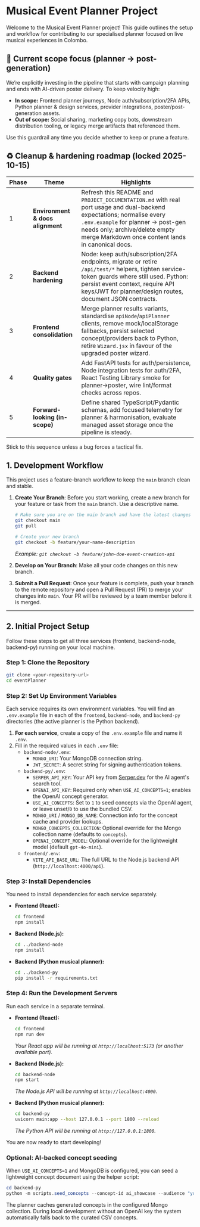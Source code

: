 # Musical Event Planner Project

Welcome to the Musical Event Planner project! This guide outlines the setup and workflow for contributing to our specialised planner focused on live musical experiences in Colombo.

## 📌 Current scope focus (planner → post-generation)

We’re explicitly investing in the pipeline that starts with campaign planning and ends with AI-driven poster delivery. To keep velocity high:

- **In scope:** Frontend planner journeys, Node auth/subscription/2FA APIs, Python planner & design services, provider integrations, poster/post-generation assets.
- **Out of scope:** Social sharing, marketing copy bots, downstream distribution tooling, or legacy merge artifacts that referenced them.

Use this guardrail any time you decide whether to keep or prune a feature.

## ♻️ Cleanup & hardening roadmap (locked 2025-10-15)

| Phase | Theme | Highlights |
| --- | --- | --- |
| 1 | **Environment & docs alignment** | Refresh this README and `PROJECT_DOCUMENTATION.md` with real port usage and dual-backend expectations; normalise every `.env.example` for planner → post-gen needs only; archive/delete empty merge Markdown once content lands in canonical docs. |
| 2 | **Backend hardening** | Node: keep auth/subscription/2FA endpoints, migrate or retire `/api/test/*` helpers, tighten service-token guards where still used. Python: persist event context, require API keys/JWT for planner/design routes, document JSON contracts. |
| 3 | **Frontend consolidation** | Merge planner results variants, standardise `apiNode`/`apiPlanner` clients, remove mock/localStorage fallbacks, persist selected concept/providers back to Python, retire `Wizard.jsx` in favour of the upgraded poster wizard. |
| 4 | **Quality gates** | Add FastAPI tests for auth/persistence, Node integration tests for auth/2FA, React Testing Library smoke for planner→poster, wire lint/format checks across repos. |
| 5 | **Forward-looking (in-scope)** | Define shared TypeScript/Pydantic schemas, add focused telemetry for planner & harmonisation, evaluate managed asset storage once the pipeline is steady. |

Stick to this sequence unless a bug forces a tactical fix.

## 1. Development Workflow

This project uses a feature-branch workflow to keep the `main` branch clean and stable.

1.  **Create Your Branch**: Before you start working, create a new branch for your feature or task from the `main` branch. Use a descriptive name.
    ```bash
    # Make sure you are on the main branch and have the latest changes
    git checkout main
    git pull

    # Create your new branch
    git checkout -b feature/your-name-description
    ```
    *Example: `git checkout -b feature/john-doe-event-creation-api`*

2.  **Develop on Your Branch**: Make all your code changes on this new branch.

3.  **Submit a Pull Request**: Once your feature is complete, push your branch to the remote repository and open a Pull Request (PR) to merge your changes into `main`. Your PR will be reviewed by a team member before it is merged.

---

## 2. Initial Project Setup

Follow these steps to get all three services (frontend, backend-node, backend-py) running on your local machine.

### Step 1: Clone the Repository

```bash
git clone <your-repository-url>
cd eventPlanner
```

### Step 2: Set Up Environment Variables

Each service requires its own environment variables. You will find an `.env.example` file in each of the `frontend`, `backend-node`, and `backend-py` directories (the active planner is the Python backend).

1.  **For each service**, create a copy of the `.env.example` file and name it `.env`.
2.  Fill in the required values in each `.env` file:
    *   `backend-node/.env`:
        *   `MONGO_URI`: Your MongoDB connection string.
        *   `JWT_SECRET`: A secret string for signing authentication tokens.
    *   `backend-py/.env`:
        *   `SERPER_API_KEY`: Your API key from [Serper.dev](https://serper.dev/) for the AI agent's search tool.
        *   `OPENAI_API_KEY`: Required only when `USE_AI_CONCEPTS=1`; enables the OpenAI concept generator.
        *   `USE_AI_CONCEPTS`: Set to `1` to seed concepts via the OpenAI agent, or leave unset/`0` to use the bundled CSV.
        *   `MONGO_URI` / `MONGO_DB_NAME`: Connection info for the concept cache and provider lookups.
        *   `MONGO_CONCEPTS_COLLECTION`: Optional override for the Mongo collection name (defaults to `concepts`).
        *   `OPENAI_CONCEPT_MODEL`: Optional override for the lightweight model (default `gpt-4o-mini`).
    *   `frontend/.env`:
        *   `VITE_API_BASE_URL`: The full URL to the Node.js backend API (`http://localhost:4000/api`).

### Step 3: Install Dependencies

You need to install dependencies for each service separately.

-   **Frontend (React):**
    ```bash
    cd frontend
    npm install
    ```

-   **Backend (Node.js):**
    ```bash
    cd ../backend-node
    npm install
    ```

-   **Backend (Python musical planner):**
    ```bash
    cd ../backend-py
    pip install -r requirements.txt
    ```

### Step 4: Run the Development Servers

Run each service in a separate terminal.

-   **Frontend (React):**
    ```bash
    cd frontend
    npm run dev
    ```
    *Your React app will be running at `http://localhost:5173` (or another available port).*

-   **Backend (Node.js):**
    ```bash
    cd backend-node
    npm start
    ```
    *The Node.js API will be running at `http://localhost:4000`.*

-   **Backend (Python musical planner):**
    ```bash
    cd backend-py
    uvicorn main:app --host 127.0.0.1 --port 1800 --reload
    ```
    *The Python API will be running at `http://127.0.0.1:1800`.*

You are now ready to start developing!

### Optional: AI-backed concept seeding

When `USE_AI_CONCEPTS=1` and MongoDB is configured, you can seed a lightweight concept document using the helper script:

```powershell
cd backend-py
python -m scripts.seed_concepts --concept-id ai_showcase --audience "young professionals" --attendees 180 --budget 2500000
```

The planner caches generated concepts in the configured Mongo collection. During local development without an OpenAI key the system automatically falls back to the curated CSV concepts.

